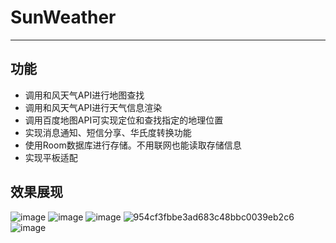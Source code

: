 # SunWeather #
***
## 功能 ##
+ 调用和风天气API进行地图查找 
+ 调用和风天气API进行天气信息渲染
+ 调用百度地图API可实现定位和查找指定的地理位置
+ 实现消息通知、短信分享、华氏度转换功能
+ 使用Room数据库进行存储。不用联网也能读取存储信息
+ 实现平板适配
## 效果展现 ##
![image](https://github.com/XYXMichael/Sunweather/assets/115456547/44646cc8-2041-47c2-a015-43da17b867e8)
![image](https://github.com/XYXMichael/Sunweather/assets/115456547/1d30a09d-367c-4237-ac57-ed479e00697d)
![image](https://github.com/XYXMichael/Sunweather/assets/115456547/023a4451-658a-4916-86c2-57e7f4005066)
![954cf3fbbe3ad683c48bbc0039eb2c6](https://github.com/XYXMichael/Sunweather/assets/115456547/bee55b77-e885-494a-954d-f8ab6fcf0150)
![image](https://github.com/XYXMichael/Sunweather/assets/115456547/3a37a56d-db57-4bad-99b9-bbd0ee163e59)
